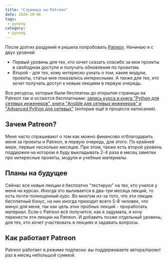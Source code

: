 ```yaml
---
title: "Страница на Patreon"
date: 2020-10-06
tags:
 - pyneng
category:
 - pyneng
---
```


После долгих раздумий я решила попробовать [Patreon](https://www.patreon.com/natenka). Начинаю я с двух уровней:

* Первый уровень для тех, кто хочет сказать спасибо за мои проекты в свободном доступе и получать обновления по проектам.
* Второй - для тех, кому интересно узнать о том, какие модули, проекты, статьи мне показались интересными. А также для тех, кто хочет получать доступ к новым лекциям в первую очередь. 

Все ресурсы, которые были бесплатны до открытия страницы на Patreon так и остаются бесплатными:
[запись курса и книга "Python для сетевых инженеров", книги "Ansible для сетевых инженеров" и "Advanced Python для сетевых"](https://natenka.github.io/projects/) (которые ещё в процессе написания).  


## Зачем Patreon?

Меня часто спрашивают о том как можно финансово отблагодарить меня за проекты и Patreon, в первую очередь, для этого. По крайней мере, первые несколько месяцев.
При этом, также есть второй уровень поддержки на котором я буду выкладывать 2-4 раза в месяц заметки про интересные проекты, модули и учебные материалы.

## Планы на будущее

Сейчас все новые лекции я бесплатно "тестирую" на тех, кто учился у меня на курсах. Иногда это выливается в два-три месяца лекций,
то есть почти полноценный курс. Во многом из-за того, что эти лекции бесплатный бонус, на них иногда приходит всего 5-8 человек,
что минус для меня, так как цель этих пробных лекций - проработать материал.
Если с Patreon всё получится, как я задумала, я хочу перенести эти лекции на Patreon. И добавить позже отдельный уровень, для тех, кто хочет участвовать в лекциях и задавать вопросы.

## Как работает Patreon

Patreon работает в режиме подписки: вы поддерживаете автора/проект раз в месяц небольшой суммой.
